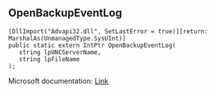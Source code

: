 ## OpenBackupEventLog

```
[DllImport("Advapi32.dll", SetLastError = true)][return: MarshalAs(UnmanagedType.SysUInt)]
public static extern IntPtr OpenBackupEventLog(
   string lpUNCServerName,
   string lpFileName
);
```

Microsoft documentation: [Link](https://docs.microsoft.com/en-us/windows/win32/api/winbase/nf-winbase-openbackupeventloga)
